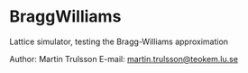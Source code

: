 # BraggWilliams
Lattice simulator, testing the Bragg-Williams approximation

Author: Martin Trulsson
E-mail: martin.trulsson@teokem.lu.se
